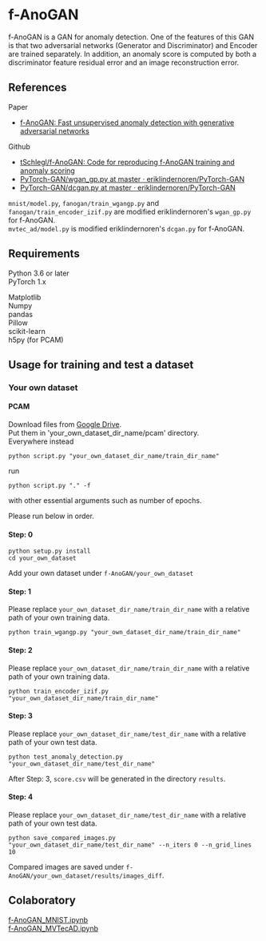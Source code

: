 # f-AnoGAN

f-AnoGAN is a GAN for anomaly detection. One of the features of this GAN is that two adversarial networks (Generator and Discriminator) and Encoder are trained separately. In addition, an anomaly score is computed by both a discriminator feature residual error and an image reconstruction error.

## References
Paper

- [f-AnoGAN: Fast unsupervised anomaly detection with generative adversarial networks](https://www.sciencedirect.com/science/article/pii/S1361841518302640)

Github

- [tSchlegl/f-AnoGAN: Code for reproducing f-AnoGAN training and anomaly scoring](https://github.com/tSchlegl/f-AnoGAN)
- [PyTorch-GAN/wgan_gp.py at master · eriklindernoren/PyTorch-GAN](https://github.com/eriklindernoren/PyTorch-GAN/blob/master/implementations/wgan_gp/wgan_gp.py)
- [PyTorch-GAN/dcgan.py at master · eriklindernoren/PyTorch-GAN](https://github.com/eriklindernoren/PyTorch-GAN/blob/master/implementations/dcgan/dcgan.py)

`mnist/model.py`, `fanogan/train_wgangp.py` and `fanogan/train_encoder_izif.py` are modified eriklindernoren's `wgan_gp.py` for f-AnoGAN.  
`mvtec_ad/model.py` is modified eriklindernoren's `dcgan.py` for f-AnoGAN.

## Requirements

Python 3.6 or later  
PyTorch 1.x

Matplotlib  
Numpy  
pandas  
Pillow  
scikit-learn<br>
h5py (for PCAM)

## Usage for training and test a dataset

### Your own dataset

#### PCAM

Download files from [Google Drive](https://drive.google.com/drive/folders/1gHou49cA1s5vua2V5L98Lt8TiWA3FrKB).<br>
Put them in 'your_own_dataset_dir_name/pcam' directory.<br>
Everywhere instead
```
python script.py "your_own_dataset_dir_name/train_dir_name"
```
run
```
python script.py "." -f
```
with other essential arguments such as number of epochs.

Please run below in order.

#### Step: 0

```
python setup.py install
cd your_own_dataset
```

Add your own dataset under `f-AnoGAN/your_own_dataset`

#### Step: 1

Please replace `your_own_dataset_dir_name/train_dir_name` with a relative path of your own training data.

```
python train_wgangp.py "your_own_dataset_dir_name/train_dir_name"
```

#### Step: 2

Please replace `your_own_dataset_dir_name/train_dir_name` with a relative path of your own training data.

```
python train_encoder_izif.py "your_own_dataset_dir_name/train_dir_name"
```

#### Step: 3

Please replace `your_own_dataset_dir_name/test_dir_name` with a relative path of your own test data.

```
python test_anomaly_detection.py "your_own_dataset_dir_name/test_dir_name"
```

After Step: 3, `score.csv` will be generated in the directory `results`.

#### Step: 4

Please replace `your_own_dataset_dir_name/test_dir_name` with a relative path of your own test data.

```
python save_compared_images.py "your_own_dataset_dir_name/test_dir_name" --n_iters 0 --n_grid_lines 10
```

Compared images are saved under `f-AnoGAN/your_own_dataset/results/images_diff`.

## Colaboratory

[f-AnoGAN_MNIST.ipynb](https://colab.research.google.com/drive/1mnuMH2gZH5RR47haP9r8Rv568G1mjJ1T?usp=sharing)  
[f-AnoGAN_MVTecAD.ipynb](https://colab.research.google.com/drive/1_mIcP6k-706O6Bo70iIAoEIhYGYO4wAe?usp=sharing)
